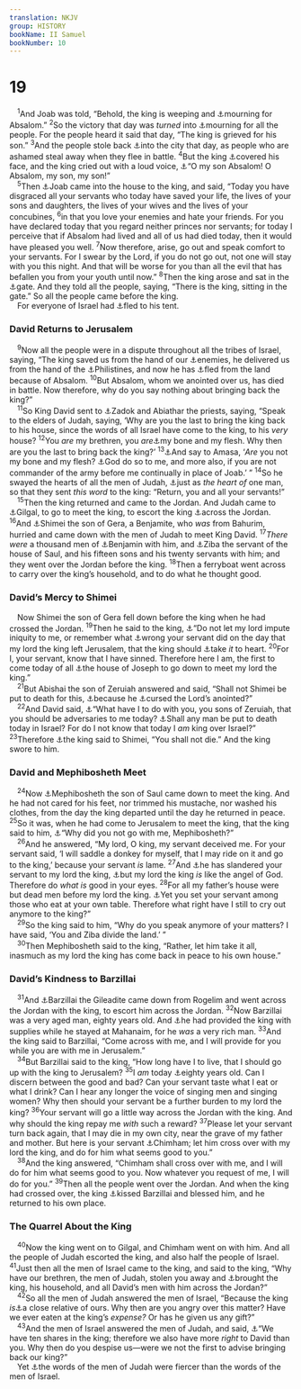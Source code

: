 ```yaml
---
translation: NKJV
group: HISTORY
bookName: II Samuel 
bookNumber: 10
---
```


<div class="title"><h1>19</h1></div>
<span class="verse 2sa_19_1"> <sup>1</sup>And Joab was told, “Behold, the king is weeping and <a data-toggle="tooltip" data-placement="bottom" title="2 Sam. 19:4">⚓</a>mourning for Absalom.” </span>
<span class="verse 2sa_19_2"><sup>2</sup>So the victory that day was <i>turned</i> into <a data-toggle="tooltip" data-placement="bottom" title="Jer. 14:2">⚓</a>mourning for all the people. For the people heard it said that day, “The king is grieved for his son.” </span>
<span class="verse 2sa_19_3"><sup>3</sup>And the people stole back <a data-toggle="tooltip" data-placement="bottom" title="Esth. 4:3">⚓</a>into the city that day, as people who are ashamed steal away when they flee in battle. </span>
<span class="verse 2sa_19_4"><sup>4</sup>But the king <a data-toggle="tooltip" data-placement="bottom" title="2 Sam. 17:24, 27; 19:32">⚓</a>covered his face, and the king cried out with a loud voice, <a data-toggle="tooltip" data-placement="bottom" title="2 Sam. 15:30">⚓</a>“O my son Absalom! O Absalom, my son, my son!”<br/></span>
<span class="verse 2sa_19_5"> <sup>5</sup>Then <a data-toggle="tooltip" data-placement="bottom" title="2 Sam. 18:33">⚓</a>Joab came into the house to the king, and said, “Today you have disgraced all your servants who today have saved your life, the lives of your sons and daughters, the lives of your wives and the lives of your concubines, </span>
<span class="verse 2sa_19_6"><sup>6</sup>in that you love your enemies and hate your friends. For you have declared today that you regard neither princes nor servants; for today I perceive that if Absalom had lived and all of us had died today, then it would have pleased you well. </span>
<span class="verse 2sa_19_7"><sup>7</sup>Now therefore, arise, go out and speak comfort to your servants. For I swear by the Lord, if you do not go out, not one will stay with you this night. And that will be worse for you than all the evil that has befallen you from your youth until now.” </span>
<span class="verse 2sa_19_8"><sup>8</sup>Then the king arose and sat in the <a data-toggle="tooltip" data-placement="bottom" title="2 Sam. 18:14">⚓</a>gate. And they told all the people, saying, “There is the king, sitting in the gate.” So all the people came before the king.<br/> For everyone of Israel had <a data-toggle="tooltip" data-placement="bottom" title="2 Sam. 15:2; 18:24">⚓</a>fled to his tent.<br/></span>
<div class="title"><h3>David Returns to Jerusalem</h3></div>
<span class="verse 2sa_19_9"> <sup>9</sup>Now all the people were in a dispute throughout all the tribes of Israel, saying, “The king saved us from the hand of our <a data-toggle="tooltip" data-placement="bottom" title="2 Sam. 18:17">⚓</a>enemies, he delivered us from the hand of the <a data-toggle="tooltip" data-placement="bottom" title="2 Sam. 8:1–14">⚓</a>Philistines, and now he has <a data-toggle="tooltip" data-placement="bottom" title="2 Sam. 3:18">⚓</a>fled from the land because of Absalom. </span>
<span class="verse 2sa_19_10"><sup>10</sup>But Absalom, whom we anointed over us, has died in battle. Now therefore, why do you say nothing about bringing back the king?”<br/></span>
<span class="verse 2sa_19_11"> <sup>11</sup>So King David sent to <a data-toggle="tooltip" data-placement="bottom" title="2 Sam. 15:14">⚓</a>Zadok and Abiathar the priests, saying, “Speak to the elders of Judah, saying, ‘Why are you the last to bring the king back to his house, since the words of all Israel have come to the king, to his <i>very</i> house? </span>
<span class="verse 2sa_19_12"><sup>12</sup>You <i>are</i> my brethren, you <i>are</i><a data-toggle="tooltip" data-placement="bottom" title="2 Sam. 15:24">⚓</a>my bone and my flesh. Why then are you the last to bring back the king?’ </span>
<span class="verse 2sa_19_13"><sup>13</sup><a data-toggle="tooltip" data-placement="bottom" title="2 Sam. 5:1; 1 Chr. 11:1">⚓</a>And say to Amasa, ‘<i>Are</i> you not my bone and my flesh? <a data-toggle="tooltip" data-placement="bottom" title="2 Sam. 17:25; 1 Chr. 2:17">⚓</a>God do so to me, and more also, if you are not commander of the army before me continually in place of Joab.’ ” </span>
<span class="verse 2sa_19_14"><sup>14</sup>So he swayed the hearts of all the men of Judah, <a data-toggle="tooltip" data-placement="bottom" title="Ruth 1:17">⚓</a>just as <i>the</i> <i>heart</i> <i>of</i> one man, so that they sent <i>this</i> <i>word</i> to the king: “Return, you and all your servants!”<br/></span>
<span class="verse 2sa_19_15"> <sup>15</sup>Then the king returned and came to the Jordan. And Judah came to <a data-toggle="tooltip" data-placement="bottom" title="Judg. 20:1">⚓</a>Gilgal, to go to meet the king, to escort the king <a data-toggle="tooltip" data-placement="bottom" title="Josh. 5:9; 1 Sam. 11:14, 15">⚓</a>across the Jordan. </span>
<span class="verse 2sa_19_16"><sup>16</sup>And <a data-toggle="tooltip" data-placement="bottom" title="2 Sam. 17:22">⚓</a>Shimei the son of Gera, a Benjamite, who <i>was</i> from Bahurim, hurried and came down with the men of Judah to meet King David. </span>
<span class="verse 2sa_19_17"><sup>17</sup><i>There</i> <i>were</i> a thousand men of <a data-toggle="tooltip" data-placement="bottom" title="2 Sam. 16:5; 1 Kin. 2:8">⚓</a>Benjamin with him, and <a data-toggle="tooltip" data-placement="bottom" title="2 Sam. 3:19; 1 Kin. 12:21">⚓</a>Ziba the servant of the house of Saul, and his fifteen sons and his twenty servants with him; and they went over the Jordan before the king. </span>
<span class="verse 2sa_19_18"><sup>18</sup>Then a ferryboat went across to carry over the king’s household, and to do what he thought good.<br/></span>
<div class="title"><h3>David’s Mercy to Shimei</h3></div>
<span class="verse 2sa_19_18"> Now Shimei the son of Gera fell down before the king when he had crossed the Jordan. </span>
<span class="verse 2sa_19_19"><sup>19</sup>Then he said to the king, <a data-toggle="tooltip" data-placement="bottom" title="2 Sam. 9:2, 10; 16:1, 2">⚓</a>“Do not let my lord impute iniquity to me, or remember what <a data-toggle="tooltip" data-placement="bottom" title="1 Sam. 22:15">⚓</a>wrong your servant did on the day that my lord the king left Jerusalem, that the king should <a data-toggle="tooltip" data-placement="bottom" title="2 Sam. 16:5, 6">⚓</a>take <i>it</i> to heart. </span>
<span class="verse 2sa_19_20"><sup>20</sup>For I, your servant, know that I have sinned. Therefore here I am, the first to come today of all <a data-toggle="tooltip" data-placement="bottom" title="2 Sam. 13:33">⚓</a>the house of Joseph to go down to meet my lord the king.”<br/></span>
<span class="verse 2sa_19_21"> <sup>21</sup>But Abishai the son of Zeruiah answered and said, “Shall not Shimei be put to death for this, <a data-toggle="tooltip" data-placement="bottom" title="Judg. 1:22; 1 Kin. 11:28">⚓</a>because he <a data-toggle="tooltip" data-placement="bottom" title="(Ex. 22:28)">⚓</a>cursed the Lord’s anointed?”<br/></span>
<span class="verse 2sa_19_22"> <sup>22</sup>And David said, <a data-toggle="tooltip" data-placement="bottom" title="(1 Sam. 26:9)">⚓</a>“What have I to do with you, you sons of Zeruiah, that you should be adversaries to me today? <a data-toggle="tooltip" data-placement="bottom" title="2 Sam. 3:39; 16:10">⚓</a>Shall any man be put to death today in Israel? For do I not know that today I <i>am</i> king over Israel?” </span>
<span class="verse 2sa_19_23"><sup>23</sup>Therefore <a data-toggle="tooltip" data-placement="bottom" title="1 Sam. 11:13">⚓</a>the king said to Shimei, “You shall not die.” And the king swore to him.<br/></span>
<div class="title"><h3>David and Mephibosheth Meet</h3></div>
<span class="verse 2sa_19_24"> <sup>24</sup>Now <a data-toggle="tooltip" data-placement="bottom" title="1 Kin. 2:8, 9, 37, 46">⚓</a>Mephibosheth the son of Saul came down to meet the king. And he had not cared for his feet, nor trimmed his mustache, nor washed his clothes, from the day the king departed until the day he returned in peace. </span>
<span class="verse 2sa_19_25"><sup>25</sup>So it was, when he had come to Jerusalem to meet the king, that the king said to him, <a data-toggle="tooltip" data-placement="bottom" title="2 Sam. 9:6; 21:7">⚓</a>“Why did you not go with me, Mephibosheth?”<br/></span>
<span class="verse 2sa_19_26"> <sup>26</sup>And he answered, “My lord, O king, my servant deceived me. For your servant said, ‘I will saddle a donkey for myself, that I may ride on it and go to the king,’ because your servant <i>is</i> lame. </span>
<span class="verse 2sa_19_27"><sup>27</sup>And <a data-toggle="tooltip" data-placement="bottom" title="2 Sam. 16:17">⚓</a>he has slandered your servant to my lord the king, <a data-toggle="tooltip" data-placement="bottom" title="2 Sam. 16:3, 4">⚓</a>but my lord the king <i>is</i> like the angel of God. Therefore do <i>what</i> <i>is</i> good in your eyes. </span>
<span class="verse 2sa_19_28"><sup>28</sup>For all my father’s house were but dead men before my lord the king. <a data-toggle="tooltip" data-placement="bottom" title="2 Sam. 14:17, 20">⚓</a>Yet you set your servant among those who eat at your own table. Therefore what right have I still to cry out anymore to the king?”<br/></span>
<span class="verse 2sa_19_29"> <sup>29</sup>So the king said to him, “Why do you speak anymore of your matters? I have said, ‘You and Ziba divide the land.’ ”<br/></span>
<span class="verse 2sa_19_30"> <sup>30</sup>Then Mephibosheth said to the king, “Rather, let him take it all, inasmuch as my lord the king has come back in peace to his own house.”<br/></span>
<div class="title"><h3>David’s Kindness to Barzillai</h3></div>
<span class="verse 2sa_19_31"> <sup>31</sup>And <a data-toggle="tooltip" data-placement="bottom" title="2 Sam. 9:7–13">⚓</a>Barzillai the Gileadite came down from Rogelim and went across the Jordan with the king, to escort him across the Jordan. </span>
<span class="verse 2sa_19_32"><sup>32</sup>Now Barzillai was a very aged man, eighty years old. And <a data-toggle="tooltip" data-placement="bottom" title="2 Sam. 17:27–29; 1 Kin. 2:7">⚓</a>he had provided the king with supplies while he stayed at Mahanaim, for he <i>was</i> a very rich man. </span>
<span class="verse 2sa_19_33"><sup>33</sup>And the king said to Barzillai, “Come across with me, and I will provide for you while you are with me in Jerusalem.”<br/></span>
<span class="verse 2sa_19_34"> <sup>34</sup>But Barzillai said to the king, “How long have I to live, that I should go up with the king to Jerusalem? </span>
<span class="verse 2sa_19_35"><sup>35</sup>I <i>am</i> today <a data-toggle="tooltip" data-placement="bottom" title="2 Sam. 17:27–29">⚓</a>eighty years old. Can I discern between the good and bad? Can your servant taste what I eat or what I drink? Can I hear any longer the voice of singing men and singing women? Why then should your servant be a further burden to my lord the king? </span>
<span class="verse 2sa_19_36"><sup>36</sup>Your servant will go a little way across the Jordan with the king. And why should the king repay me <i>with</i> such a reward? </span>
<span class="verse 2sa_19_37"><sup>37</sup>Please let your servant turn back again, that I may die in my own city, near the grave of my father and mother. But here is your servant <a data-toggle="tooltip" data-placement="bottom" title="Ps. 90:10">⚓</a>Chimham; let him cross over with my lord the king, and do for him what seems good to you.”<br/></span>
<span class="verse 2sa_19_38"> <sup>38</sup>And the king answered, “Chimham shall cross over with me, and I will do for him what seems good to you. Now whatever you request of me, I will do for you.” </span>
<span class="verse 2sa_19_39"><sup>39</sup>Then all the people went over the Jordan. And when the king had crossed over, the king <a data-toggle="tooltip" data-placement="bottom" title="2 Sam. 19:40; Jer. 41:17">⚓</a>kissed Barzillai and blessed him, and he returned to his own place.<br/></span>
<div class="title"><h3>The Quarrel About the King</h3></div>
<span class="verse 2sa_19_40"> <sup>40</sup>Now the king went on to Gilgal, and Chimham went on with him. And all the people of Judah escorted the king, and also half the people of Israel. </span>
<span class="verse 2sa_19_41"><sup>41</sup>Just then all the men of Israel came to the king, and said to the king, “Why have our brethren, the men of Judah, stolen you away and <a data-toggle="tooltip" data-placement="bottom" title="Gen. 31:55; Ruth 1:14; 2 Sam. 14:33">⚓</a>brought the king, his household, and all David’s men with him across the Jordan?”<br/></span>
<span class="verse 2sa_19_42"> <sup>42</sup>So all the men of Judah answered the men of Israel, “Because the king <i>is</i><a data-toggle="tooltip" data-placement="bottom" title="2 Sam. 19:15">⚓</a>a close relative of ours. Why then are you angry over this matter? Have we ever eaten at the king’s <i>expense?</i> Or has he given us any gift?”<br/></span>
<span class="verse 2sa_19_43"> <sup>43</sup>And the men of Israel answered the men of Judah, and said, <a data-toggle="tooltip" data-placement="bottom" title="2 Sam. 19:12">⚓</a>“We have ten shares in the king; therefore we also have more <i>right</i> to David than you. Why then do you despise us—were we not the first to advise bringing back our king?”<br/> Yet <a data-toggle="tooltip" data-placement="bottom" title="1 Kin. 11:30, 31">⚓</a>the words of the men of Judah were fiercer than the words of the men of Israel.<br/></span>
